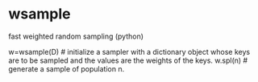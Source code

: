 # wsample
fast weighted random sampling (python)

w=wsample(D) # initialize a sampler with a dictionary object whose keys are to be sampled and the values are the weights of the keys. 
w.spl(n) # generate a sample of population n.
